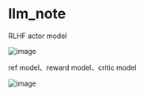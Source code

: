 # llm_note



RLHF
actor model

![image](https://github.com/user-attachments/assets/c9511d6a-182a-4de5-869f-84e658fc5960)

ref model、reward model、critic model

![image](https://github.com/user-attachments/assets/78861185-50ca-4baa-8bc3-0205eb9c7f9d)

